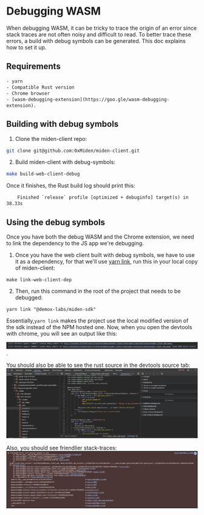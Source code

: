 # Debugging WASM

When debugging WASM, it can be tricky to trace the origin of an error since stack traces are not often noisy and difficult to read.
To better trace these errors, a build with debug symbols can be generated. This doc explains how to set it up.

## Requirements
    - yarn
    - Compatible Rust version
    - Chrome browser
    - [wasm-debugging-extension](https://goo.gle/wasm-debugging-extension).
    
## Building with debug symbols

1. Clone the miden-client repo:
```bash
git clone git@github.com:0xMiden/miden-client.git
```
2. Build miden-client with debug-symbols:
```bash
make build-web-client-debug
```
Once it finishes, the Rust build log should print this:
```
    Finished `release` profile [optimized + debuginfo] target(s) in 38.33s
```
    
## Using the debug symbols

Once you have both the debug WASM and the Chrome extension, we need to link
the dependency to the JS app we're debugging.

1. Once you have the web client built with debug symbols, we have to use it as a dependency,
for that we'll use [yarn link](https://classic.yarnpkg.com/lang/en/docs/cli/link/), 
run this in your local copy of miden-client:
```
make link-web-client-dep
```
2. Then, run this command in the root of the project that needs to be debugged:
```
yarn link "@demox-labs/miden-sdk"
```
Essentially,`yarn link` makes the project use the local modified version of the sdk instead of the NPM hosted one. Now, when you open the devtools with chrome, you will see an output like this:


![dev-tools-output](./devtools-output.png).


You should also be able to see the rust source in the devtools source tab:
![source-example](./source-example.png)


Also, you should see friendlier stack-traces:
![stack-trace-example](./stack-trace-example.png)
